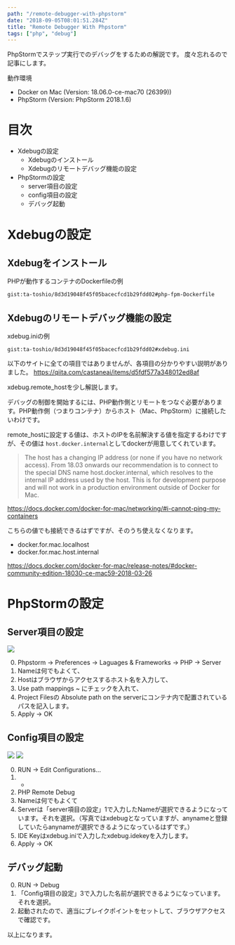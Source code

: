```yaml
---
path: "/remote-debugger-with-phpstorm"
date: "2018-09-05T08:01:51.284Z"
title: "Remote Debugger With Phpstorm"
tags: ["php", "debug"]
---
```


PhpStormでステップ実行でのデバッグをするための解説です。
度々忘れるので記事にします。

動作環境

* Docker on Mac (Version: 18.06.0-ce-mac70 (26399))
* PhpStorm (Version: PhpStorm 2018.1.6)

# 目次
- Xdebugの設定
  - Xdebugのインストール
  - Xdebugのリモートデバッグ機能の設定
- PhpStormの設定
  - server項目の設定
  - config項目の設定
  - デバッグ起動


# Xdebugの設定

## Xdebugをインストール

PHPが動作するコンテナのDockerfileの例

`gist:ta-toshio/8d3d19048f45f05bacecfcd1b29fdd02#php-fpm-Dockerfile`


## Xdebugのリモートデバッグ機能の設定

xdebug.iniの例

`gist:ta-toshio/8d3d19048f45f05bacecfcd1b29fdd02#xdebug.ini`

以下のサイトに全ての項目ではありませんが、各項目の分かりやすい説明がありました。
https://qiita.com/castaneai/items/d5fdf577a348012ed8af


xdebug.remote_hostを少し解説します。

デバッグの制御を開始するには、PHP動作側とリモートをつなぐ必要があります。PHP動作側（つまりコンテナ）からホスト（Mac、PhpStorm）に接続したいわけです。

remote_hostに設定する値は、ホストのIPを名前解決する値を指定するわけですが、その値は `host.docker.internal`としてdockerが用意してくれています。

> The host has a changing IP address (or none if you have no network access). From 18.03 onwards our recommendation is to connect to the special DNS name host.docker.internal, which resolves to the internal IP address used by the host. This is for development purpose and will not work in a production environment outside of Docker for Mac.

https://docs.docker.com/docker-for-mac/networking/#i-cannot-ping-my-containers

こちらの値でも接続できるはずですが、そのうち使えなくなります。
- docker.for.mac.localhost
- docker.for.mac.host.internal

https://docs.docker.com/docker-for-mac/release-notes/#docker-community-edition-18030-ce-mac59-2018-03-26

# PhpStormの設定

## Server項目の設定

<img src="https://user-images.githubusercontent.com/37950257/45221225-c6f7fe00-b2eb-11e8-8fad-e8abbb60a445.jpg" />

0. Phpstorm -> Preferences -> Laguages & Frameworks -> PHP -> Server
1. Nameは何でもよくて、
2. Hostはブラウザからアクセスするホスト名を入力して、
3. Use path mappings ~ にチェックを入れて、
4. Project Filesの Absolute path on the serverにコンテナ内で配置されているパスを記入します。
5. Apply -> OK

## Config項目の設定

<img src="https://user-images.githubusercontent.com/37950257/45221223-c65f6780-b2eb-11e8-8b15-db4cf7f7c64b.jpg" />

<img src="https://user-images.githubusercontent.com/37950257/45221222-c65f6780-b2eb-11e8-858e-8d3db76e7393.jpg" />

0. RUN -> Edit Configurations...
1. +
2. PHP Remote Debug
3. Nameは何でもよくて
4. Serverは「server項目の設定」1で入力したNameが選択できるようになっています。それを選択。（写真ではxdebugとなっていますが、anynameと登録していたらanynameが選択できるようになっているはずです。）
5. IDE Keyはxdebug.iniで入力したxdebug.idekeyを入力します。
5. Apply -> OK

## デバッグ起動

0. RUN -> Debug
1. 「Config項目の設定」3で入力した名前が選択できるようになっています。それを選択。
2. 起動されたので、適当にブレイクポイントをセットして、ブラウザアクセスで確認です。

以上になります。
